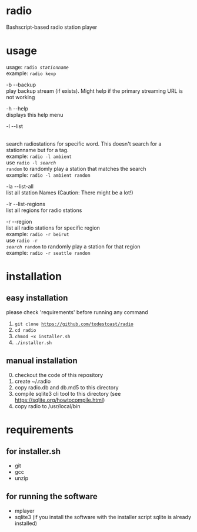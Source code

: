 # radio
Bashscript-based radio station player

# usage
usage: <code>radio <i>stationname</i></code><br />
example: <code>radio kexp</code>

-b --backup<br />
play backup stream (if exists). Might help if the primary streaming URL is not working

-h --help<br />
displays this help menu

-l --list <search><br />
search radiostations for specific word. This doesn't search for a stationname but for a tag.<br />
example: <code>radio -l ambient</code><br />
use <code>radio -l <i>search</i> random</code> to randomly play a station that matches the search<br />
example: <code>radio -l ambient random</code><br />

-la --list-all<br />
list all station Names (Caution: There might be a lot!)

-lr --list-regions<br />
list all regions for radio stations

-r --region<br />
list all radio stations for specific region<br />
example: <code>radio -r beirut</code><br />
use <code>radio -r <i>search</i> random</code> to randomly play a station for that region<br />
example: <code>radio -r seattle random</code><br />



# installation
## easy installation
please check 'requirements' before running any command

1. <code>git clone https://github.com/todestoast/radio</code>
2. <code>cd radio</code>
3. <code>chmod +x installer.sh</code>
4. <code>./installer.sh</code>

## manual installation
0. checkout the code of this repository
1. create ~/.radio
2. copy radio.db and db.md5 to this directory
3. compile sqlite3 cli tool to this directory (see https://sqlite.org/howtocompile.html)
4. copy radio to /usr/local/bin

# requirements
## for installer.sh
- git
- gcc
- unzip

## for running the software
- mplayer
- sqlite3 (if you install the software with the installer script sqlite is already installed)
